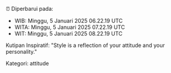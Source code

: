⏰ Diperbarui pada:
- WIB: Minggu, 5 Januari 2025 06.22.19 UTC
- WITA: Minggu, 5 Januari 2025 07.22.19 UTC
- WIT: Minggu, 5 Januari 2025 08.22.19 UTC

Kutipan Inspiratif:
"Style is a reflection of your attitude and your personality."


Kategori: attitude


